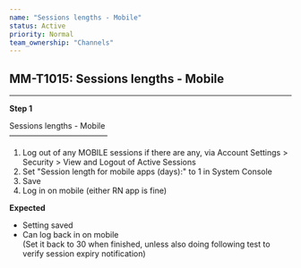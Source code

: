 ```yaml
---
name: "Sessions lengths - Mobile"
status: Active
priority: Normal
team_ownership: "Channels"
---
```


## MM-T1015: Sessions lengths - Mobile

---

**Step 1**

Sessions lengths - Mobile\
–––––––––––––––––––––––––

1. Log out of any MOBILE sessions if there are any, via Account Settings > Security > View and Logout of Active Sessions
2. Set "Session length for mobile apps (days):" to 1 in System Console
3. Save
4. Log in on mobile (either RN app is fine)

**Expected**

- Setting saved
- Can log back in on mobile\
  (Set it back to 30 when finished, unless also doing following test to verify session expiry notification)

